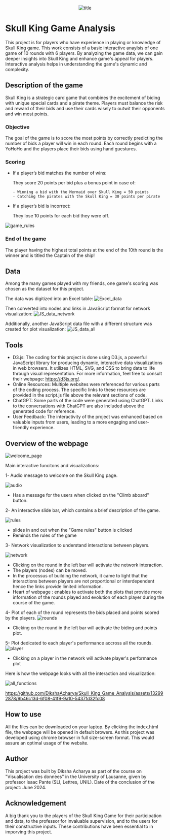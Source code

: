 <p align="center">
  <img src="Images/title.png" alt="title">
</p>

# Skull King Game Analysis

This project is for players who have experience in playing or knowledge of Skull King game. This work consists of a basic interactive anaylsis of one game of 10 rounds with 6 players. By analyzing the game data, we can gain deeper insights into Skull King and enhance game's appeal for players. Interactive analysis helps in understanding the game's dynamic and complexity. 

## Description of the game

Skull King is a strategic card game that combines the excitement of biding with unique special cards and a pirate theme. Players must balance the risk and reward of their bids and use their cards wisely to outwit their opponents and win most points.

### Objective 
The goal of the game is to score the most points by correctly predicting the number of bids a player will win in each round.
Each round begins with a YoHoHo and the players place their bids using hand guestures.

### Scoring 
- If a player’s bid matches the number of wins:

  They score 20 points per bid plus a bonus point in case of:
  
      - Winning a bid with the Mermaid over Skull King = 50 points
      - Catching the pirates with the Skull King = 30 points per pirate 

- If a player’s bid is incorrect:

  They lose 10 points for each bid they were off.

![game_rules](Images/game_rules.jpg)

### End of the game
The player having the highest total points at the end of the 10th round is the winner and is titled the Captain of the ship!

## Data
Among the many games played with my friends, one game's scoring was chosen as the dataset for this project. 

The data was digitized into an Excel table:
![Excel_data](Images/Excel_data.png)

Then converted into nodes and links in JavaScript format for network visualization:
![JS_data_network](Images/JS_data_network.png)

Additionally, another JavaScript data file with a different structure was created for plot visualization:
![JS_data_all](Images/JS_data_all.png)

## Tools
- D3.js: The coding for this project is done using D3.js, a powerful JavaScript library for producing dynamic, interactive data visualizations in web browsers. It utilizes HTML, SVG, and CSS to bring data to life through visual representation. For more information, feel free to consult their webpage: https://d3js.org/.
- Online Resources: Multiple websites were referenced for various parts of the coding process. The specific links to these resources are provided in the script.js file above the relevant sections of code.
- ChatGPT: Some parts of the code were generated using ChatGPT. Links to the conversations with ChatGPT are also included above the generated code for reference.
- User Feedback: The interactivity of the project was enhanced based on valuable inputs from users, leading to a more engaging and user-friendly experience.

## Overview of the webpage
![welcome_page](Images/welcome_page.png)

Main interactive funcitons and visualizations:

1- Audio message to welcome on the Skull King page.

![audio](Images/audio.png)

- Has a message for the users when clicked on the "Climb aboard" button.

2- An interactive slide bar, which contains a brief description of the game.

![rules](Images/rules.png)

- slides in and out when the "Game rules" button is clicked
- Reminds the rules of the game

3- Network visualization to understand interactions between players.

![network](Images/network.png)

- Clicking on the round in the left bar will activate the network interaction.
- The players (nodes) can be moved.
- In the processus of building the network, it came to light that the interactions between players are not proportional or interdependent hence the links provide limited information. 
- Heart of webpage : enables to activate both the plots that provide more information of the rounds played and evolution of each player during the course of the game.

4- Plot of each of the round represents the bids placed and points scored by the players.
![rounds](Images/rounds.png)

- Clicking on the round in the left bar will activate the biding and points plot.

5- Plot dedicated to each player's performance accross all the rounds.
![player](Images/player.png)

- Clicking on a player in the network will activate player's performance plot
  
Here is how the webpage looks with all the interaction and visualization: 

![all_functions](Images/all_functions.png)

https://github.com/DikshaAcharya/Skull_King_Game_Analysis/assets/132992878/9b46c13d-6f08-41f9-9a10-5437fd32fc08

## How to use

All the files can be downloaded on your laptop. By clicking the index.html file, the webpage will be opened in default browers. As this project was developed using chrome browser in full size-screen format. This would assure an optimal usage of the website.

## Author

This project was built by Diksha Acharya as part of the course on "Visualisation des données" in the University of Lausanne, given by professor Isaac Pante (SLI, Lettres, UNIL). Date of the conclusion of the project: June 2024.

## Acknowledgement
A big thank you to the players of the Skull King Game for their participation and data, to the professor for invaluable supervision, and to the users for their constructive inputs. These contributions have been essential to in imporving this project. 
